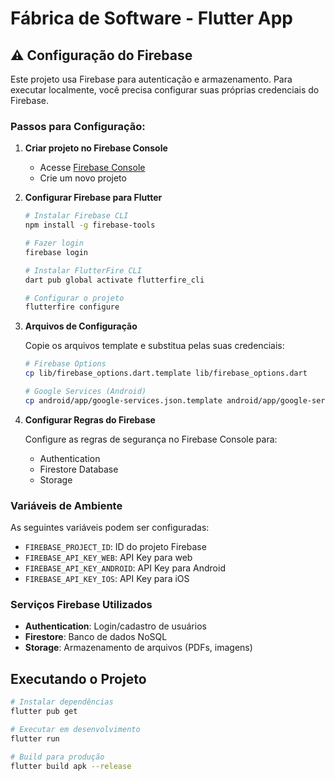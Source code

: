 # Fábrica de Software - Flutter App

## ⚠️ Configuração do Firebase

Este projeto usa Firebase para autenticação e armazenamento. Para executar localmente, você precisa configurar suas próprias credenciais do Firebase.

### Passos para Configuração:

1. **Criar projeto no Firebase Console**

   - Acesse [Firebase Console](https://console.firebase.google.com/)
   - Crie um novo projeto

2. **Configurar Firebase para Flutter**

   ```bash
   # Instalar Firebase CLI
   npm install -g firebase-tools

   # Fazer login
   firebase login

   # Instalar FlutterFire CLI
   dart pub global activate flutterfire_cli

   # Configurar o projeto
   flutterfire configure
   ```

3. **Arquivos de Configuração**

   Copie os arquivos template e substitua pelas suas credenciais:

   ```bash
   # Firebase Options
   cp lib/firebase_options.dart.template lib/firebase_options.dart

   # Google Services (Android)
   cp android/app/google-services.json.template android/app/google-services.json
   ```

4. **Configurar Regras do Firebase**

   Configure as regras de segurança no Firebase Console para:

   - Authentication
   - Firestore Database
   - Storage

### Variáveis de Ambiente

As seguintes variáveis podem ser configuradas:

- `FIREBASE_PROJECT_ID`: ID do projeto Firebase
- `FIREBASE_API_KEY_WEB`: API Key para web
- `FIREBASE_API_KEY_ANDROID`: API Key para Android
- `FIREBASE_API_KEY_IOS`: API Key para iOS

### Serviços Firebase Utilizados

- **Authentication**: Login/cadastro de usuários
- **Firestore**: Banco de dados NoSQL
- **Storage**: Armazenamento de arquivos (PDFs, imagens)

## Executando o Projeto

```bash
# Instalar dependências
flutter pub get

# Executar em desenvolvimento
flutter run

# Build para produção
flutter build apk --release
```

